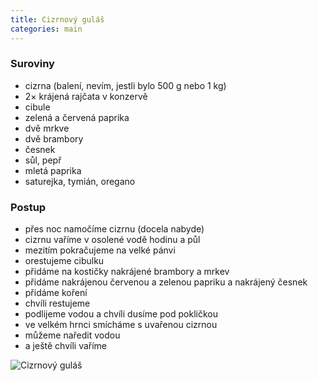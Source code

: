 ```yaml
---
title: Cizrnový guláš
categories: main
---
```


### Suroviny
- cizrna (balení, nevím, jestli bylo 500 g nebo 1 kg)
- 2× krájená rajčata v konzervě
- cibule
- zelená a červená paprika
- dvě mrkve
- dvě brambory
- česnek
- sůl, pepř
- mletá paprika
- saturejka, tymián, oregano

### Postup
- přes noc namočíme cizrnu (docela nabyde)
- cizrnu vaříme v osolené vodě hodinu a půl
- mezitím pokračujeme na velké pánvi
- orestujeme cibulku
- přidáme na kostičky nakrájené brambory a mrkev
- přidáme nakrájenou červenou a zelenou papriku a nakrájený česnek
- přidáme koření
- chvíli restujeme
- podlijeme vodou a chvíli dusíme pod pokličkou
- ve velkém hrnci smícháme s uvařenou cizrnou
- můžeme naředit vodou
- a ještě chvíli vaříme


![Cizrnový guláš](/fotky/cizrnovy-gulas-1.jpg)
